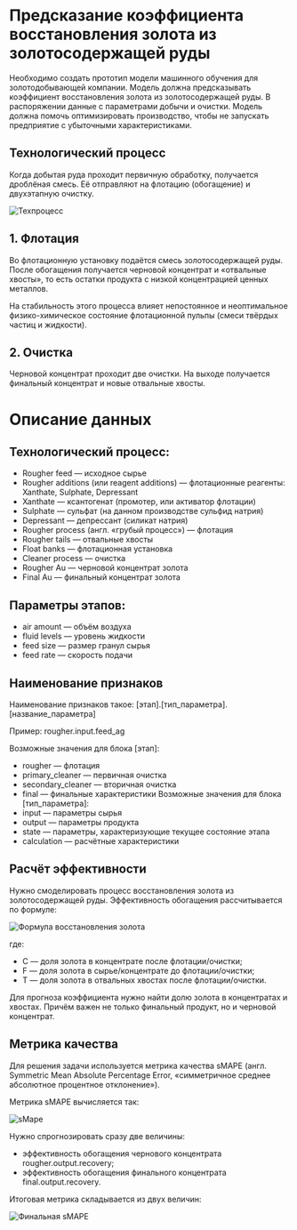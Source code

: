 # Предсказание коэффициента восстановления золота из золотосодержащей руды

Необходимо создать прототип модели машинного обучения для золотодобывающей компании. Модель должна предсказывать коэффициент восстановления золота из золотосодержащей руды. В распоряжении данные с параметрами добычи и очистки.
Модель должна помочь оптимизировать производство, чтобы не запускать предприятие с убыточными характеристиками.

## Технологический процесс

Когда добытая руда проходит первичную обработку, получается дроблёная смесь. Её отправляют на флотацию (обогащение) и двухэтапную очистку.

![Техпроцесс](https://github.com/AYarmukhametov/Gold-recovery/blob/main/tech%20process.jpg?raw=true)

## 1. Флотация

Во флотационную установку подаётся смесь золотосодержащей руды. После обогащения получается черновой концентрат и «отвальные хвосты», то есть остатки продукта с низкой концентрацией ценных металлов.

На стабильность этого процесса влияет непостоянное и неоптимальное физико-химическое состояние флотационной пульпы (смеси твёрдых частиц и жидкости).

## 2. Очистка

Черновой концентрат проходит две очистки. На выходе получается финальный концентрат и новые отвальные хвосты.

# Описание данных
## Технологический процесс:

- Rougher feed — исходное сырье
- Rougher additions (или reagent additions) — флотационные реагенты: Xanthate, Sulphate, Depressant
- Xanthate — ксантогенат (промотер, или активатор флотации)
- Sulphate — сульфат (на данном производстве сульфид натрия)
- Depressant — депрессант (силикат натрия)
- Rougher process (англ. «грубый процесс») — флотация
- Rougher tails — отвальные хвосты
- Float banks — флотационная установка
- Cleaner process — очистка
- Rougher Au — черновой концентрат золота
- Final Au — финальный концентрат золота

## Параметры этапов:
- air amount — объём воздуха
- fluid levels — уровень жидкости
- feed size — размер гранул сырья
- feed rate — скорость подачи

## Наименование признаков
Наименование признаков такое: [этап].[тип_параметра].[название_параметра]

Пример: rougher.input.feed_ag

Возможные значения для блока [этап]:
-  rougher — флотация
-  primary_cleaner — первичная очистка
-  secondary_cleaner — вторичная очистка
-  final — финальные характеристики
Возможные значения для блока [тип_параметра]:
-  input — параметры сырья
-  output — параметры продукта
-  state — параметры, характеризующие текущее состояние этапа
-  calculation — расчётные характеристики

## Расчёт эффективности

Нужно смоделировать процесс восстановления золота из золотосодержащей руды. Эффективность обогащения рассчитывается по формуле:

![Формула восстановления золота](https://github.com/AYarmukhametov/Gold-recovery/blob/main/formula.jpg?raw=true)

где:

-  C — доля золота в концентрате после флотации/очистки;
-  F — доля золота в сырье/концентрате до флотации/очистки;
-  T — доля золота в отвальных хвостах после флотации/очистки.

Для прогноза коэффициента нужно найти долю золота в концентратах и хвостах. Причём важен не только финальный продукт, но и черновой концентрат.

## Метрика качества

Для решения задачи используется метрика качества sMAPE (англ. Symmetric Mean Absolute Percentage Error, «симметричное среднее абсолютное процентное отклонение»).

Метрика sMAPE вычисляется так:

![sMape](https://github.com/AYarmukhametov/Gold-recovery/blob/main/smape.jpg?raw=true)

Нужно спрогнозировать сразу две величины:

-  эффективность обогащения чернового концентрата rougher.output.recovery;
-  эффективность обогащения финального концентрата final.output.recovery.

Итоговая метрика складывается из двух величин:

![Финальная sMAPE](https://github.com/AYarmukhametov/Gold-recovery/blob/main/final_smape.jpg?raw=true)
